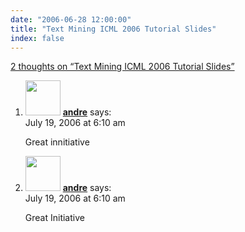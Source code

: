 ```yaml
---
date: "2006-06-28 12:00:00"
title: "Text Mining ICML 2006 Tutorial Slides"
index: false
---
```


[2 thoughts on &ldquo;Text Mining ICML 2006 Tutorial Slides&rdquo;](/lemire/blog/2006/06-28-text-mining-icml-2006-tutorial-slides)

<ol class="comment-list">
<li id="comment-16084" class="comment even thread-even depth-1">
<div class="comment-author vcard">
<img alt src="https://secure.gravatar.com/avatar/85106e34995138f4379fd8045d8112ca?s=56&#038;d=mm&#038;r=g" srcset="https://secure.gravatar.com/avatar/85106e34995138f4379fd8045d8112ca?s=112&#038;d=mm&#038;r=g 2x" class="avatar avatar-56 photo" height="56" width="56" decoding="async" /> <b class="fn"><a href="http://www.icmc.usp.br/~andre/" class="url" rel="ugc external nofollow">andre</a></b> <span class="says">says:</span> </div>
<div class="comment-metadata"><time datetime="2006-07-19T06:10:27+00:00">July 19, 2006 at 6:10 am</time></a> </div>
<div class="comment-content">
<p>Great innitiative</p>
</div>
</li>
<li id="comment-16085" class="comment odd alt thread-odd thread-alt depth-1">
<div class="comment-author vcard">
<img alt src="https://secure.gravatar.com/avatar/85106e34995138f4379fd8045d8112ca?s=56&#038;d=mm&#038;r=g" srcset="https://secure.gravatar.com/avatar/85106e34995138f4379fd8045d8112ca?s=112&#038;d=mm&#038;r=g 2x" class="avatar avatar-56 photo" height="56" width="56" decoding="async" /> <b class="fn"><a href="http://www.icmc.usp.br/~andre/" class="url" rel="ugc external nofollow">andre</a></b> <span class="says">says:</span> </div>
<div class="comment-metadata"><time datetime="2006-07-19T06:10:59+00:00">July 19, 2006 at 6:10 am</time></a> </div>
<div class="comment-content">
<p>Great Initiative</p>
</div>
</li>
</ol>
